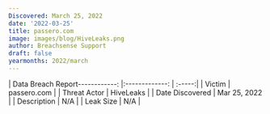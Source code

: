 ```yaml
---
Discovered: March 25, 2022
date: '2022-03-25'
title: passero.com
image: images/blog/HiveLeaks.png
author: Breachsense Support
draft: false
yearmonths: 2022/march
---
```


| Data Breach Report------------:   |:-------------:    | :-----:|
| Victim    | passero.com      | 
| Threat Actor    | HiveLeaks      | 
| Date Discovered    | Mar 25, 2022      | 
| Description    | N/A      | 
| Leak Size    | N/A      | 

